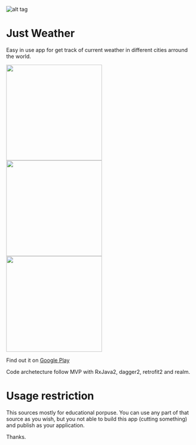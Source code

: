 ![alt tag](https://github.com/kidinov/Just_Weight/blob/master/publishing/banner.png)

# Just Weather
Easy in use app for get track of current weather in different cities arround the world. 

<img src="https://github.com/kidinov/Just-Weather/blob/master/screenshots/1.png" width="256">
<img src="https://github.com/kidinov/Just-Weather/blob/master/screenshots/2.png" width="256">
<img src="https://github.com/kidinov/Just-Weather/blob/master/screenshots/3.png" width="256">

Find out it on [Google Play](https://play.google.com/store/apps/details?id=org.kidinov.just_weather)

Code archetecture follow MVP with RxJava2, dagger2, retrofit2 and realm.

# Usage restriction
This sources mostly for educational porpuse. You can use any part of that source as you wish, but you not able to build this app (cutting something) and publish as your application.

Thanks.


